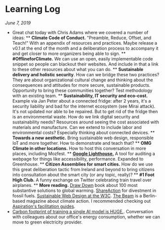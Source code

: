 # Learning Log
*June 7, 2019*

* Great chat today with Chris Adams where we covered a number of ideas:
** **Climate Code of Conduct.** "Preamble, Reduce, Offset, and Teach!" With an appendix of resources and practices. Maybe release a v0.1 at the end of the month and a deliberation process to accompany it and get closer to more organizers being able to sign. 
** **#OfflineforClimate.** We can use an open, easily implementable code snippet so people can blackout their websites. And include in that a link to these other resources about what you can do. 
** **Sustainable delivery and holistic security**. How can we bridge these two practices? They are about organizational cultural change and thinking about the consequences and attitudes for more secure, sustainable products. Opportunity to bring these communities together? Test methodology with an existing team. 
** **Sustainability, IT security and eco-cost.** Example via Jan Peter about a connected fridge: after 2 years, it's a security liability and bad for the internet ecosystem (see Mirai attack). It's not updated nor able to be repaired. But to get rid of the fridge then is an environmental waste. How do we link digital security and sustainability needs? Resources around seeing the cost associated with materials and manufacture. Can we extend to include labor and environmental costs? Especially thinking about connected devices.
** **Towards a new aesthetic.** Bring sustainable web design, responsible IoT and more together. How to demonstrate and teach that? 
** **OMG Climate in other locations.** How to host this conversation in more places, including Mozfest. 
** **[Google Lighthouse.](https://developers.google.com/web/tools/lighthouse/)** A tool for auditing a webpage for things like accessibility, performance. Expanded to Greenhouse. 
** **Citizen Assemblies for smart cities.** How do we use this great deliberation tactic from Ireland and beyond to bring citizens into consultation about the smart city (or any topic, really)?
** **#1 Foot High Club.** A funny exchange on Twitter celebrating train travel over airplanes. 
** **More reading.** [Draw Down](https://www.drawdown.org/the-book) book about 100 most substantive solutions to global warming. [ShareAction](https://shareaction.org/) for divestment in fossil fuels. [Sustainable Web Design at the W3C](https://www.w3.org/community/sustyweb/). [The Beam](https://the-beam.com/) is a Berlin-based magazine about climate action. I recommended checking out [Aspiration's facilitation guides](https://facilitation.aspirationtech.org/index.php?title=Main_Page).  
* [Carbon footprint of training a single AI model is HUGE.](https://www.technologyreview.com/s/613630/training-a-single-ai-model-can-emit-as-much-carbon-as-five-cars-in-their-lifetimes/). Conversation with colleagues about our office's energy consumption, whether we can move to green electricity provider. 